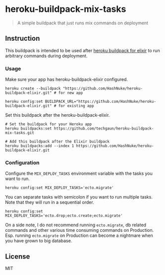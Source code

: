 # heroku-buildpack-mix-tasks
> A simple buildpack that just runs mix commands on deployment

## Instruction

This buildpack is intended to be used after [heroku buildpack for elixir](https://github.com/HashNuke/heroku-buildpack-elixir) to run arbitrary commands during deployment.

### Usage

Make sure your app has heroku-buildpack-elixir configured.

```shell
heroku create --buildpack "https://github.com/HashNuke/heroku-buildpack-elixir.git" # for new app

heroku config:set BUILDPACK_URL="https://github.com/HashNuke/heroku-buildpack-elixir.git" # for existing app
```

Set this buildpack after the heroku-buildpack-elixir.

```shell
# Set the buildpack for your Heroku app
heroku buildpacks:set https://github.com/techgaun/heroku-buildpack-mix-tasks.git

# Add this buildpack after the Elixir buildpack
heroku buildpacks:add --index 1 https://github.com/HashNuke/heroku-buildpack-elixir.git
```

### Configuration

Configure the `MIX_DEPLOY_TASKS` environment variable with the tasks you want to run.

```shell
heroku config:set MIX_DEPLOY_TASKS='ecto.migrate'
```

You can separate tasks with semicolon if you want to run multiple tasks. Note that they will run in a sequential order.

```shell
heroku config:set MIX_DEPLOY_TASKS='ecto.drop;ecto.create;ecto.migrate'
```

On a side note, I do not recommend running `ecto.migrate`, db related commands and other various time consuming commands on Production. Esp. running `ecto.migrate` on Production can become a nightmare when you have grown to big database.

## License
MIT
